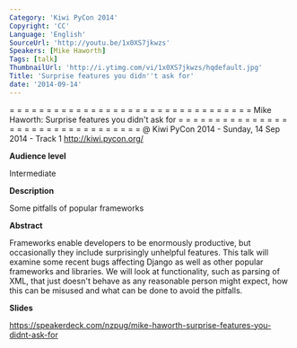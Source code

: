 ```yaml
---
Category: 'Kiwi PyCon 2014'
Copyright: 'CC'
Language: 'English'
SourceUrl: 'http://youtu.be/1x0XS7jkwzs'
Speakers: [Mike Haworth]
Tags: [talk]
ThumbnailUrl: 'http://i.ytimg.com/vi/1x0XS7jkwzs/hqdefault.jpg'
Title: 'Surprise features you didn''t ask for'
date: '2014-09-14'
---
```

= = = = = = = = = = = = = = = = = = = = = = = = = = = = = = = = = 
Mike Haworth:
Surprise features you didn't ask for
= = = = = = = = = = = = = = = = = = = = = = = = = = = = = = = = = 
@ Kiwi PyCon 2014 - Sunday, 14 Sep 2014 - Track 1
http://kiwi.pycon.org/

**Audience level**

Intermediate

**Description**

Some pitfalls of popular frameworks

**Abstract**

Frameworks enable developers to be enormously productive, but occasionally they include surprisingly unhelpful features. This talk will examine some recent bugs affecting Django as well as other popular frameworks and libraries. We will look at functionality, such as parsing of XML, that just doesn't behave as any reasonable person might expect, how this can be misused and what can be done to avoid the pitfalls.

**Slides**

https://speakerdeck.com/nzpug/mike-haworth-surprise-features-you-didnt-ask-for